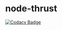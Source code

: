 node-thrust
===========

[![Codacy Badge](https://www.codacy.com/project/badge/efb724ee75b4477b9f6a41f9a38be573)](https://www.codacy.com)
